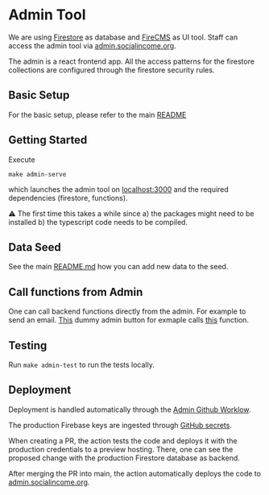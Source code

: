 # Admin Tool

We are using [Firestore](https://firebase.google.com/docs/firestore) as database and [FireCMS](https://firecms.co/) as
UI tool. Staff can access the admin tool via [admin.socialincome.org](https://admin.socialincome.org).

The admin is a react frontend app. All the access patterns for the firestore collections
are configured through the firestore security rules.

## Basic Setup

For the basic setup, please refer to the main [README](../README.md)

## Getting Started

Execute

```
make admin-serve
```

which launches the admin tool on [localhost:3000](localhost:3000) and the required dependencies (firestore, functions).

⚠️ The first time this takes a while since a) the packages might need to be installed b) the typescript code needs to be
compiled.

## Data Seed

See the main [README.md](../README.md) how you can add new data to the seed.

## Call functions from Admin

One can call backend functions directly from the admin. For example to send an email.
[This](https://github.com/socialincome-san/public/blob/5eee5a7610e3402f47f6ff94bd810ee5713eb078/admin/src/CallDummyFunctionButton.tsx)
dummy admin button for exmaple
calls [this](https://github.com/socialincome-san/public/blob/5eee5a7610e3402f47f6ff94bd810ee5713eb078/functions/src/dummy/dummyFunction.ts#L4)
function.

## Testing

Run `make admin-test` to run the tests locally.

## Deployment

Deployment is handled automatically through the
[Admin Github Worklow](../.github/workflows/admin.yml).

The production Firebase keys are ingested through
[GitHub secrets]([url](https://docs.github.com/en/actions/security-guides/encrypted-secrets)).

When creating a PR, the action tests the code and deploys it with the production credentials to a preview hosting.
There, one can see the proposed change with the production Firestore database as backend.

After merging the PR into main, the action automatically deploys the code
to [admin.socialincome.org](https://admin.socialincome.org).
